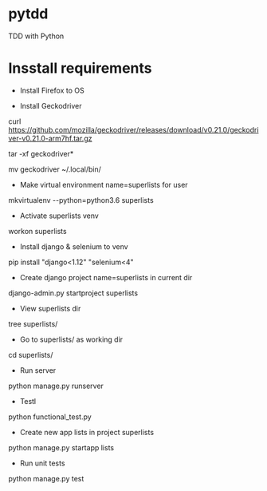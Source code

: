# pytdd
TDD with Python

# Insstall requirements
- Install Firefox to OS

- Install Geckodriver

curl https://github.com/mozilla/geckodriver/releases/download/v0.21.0/geckodriver-v0.21.0-arm7hf.tar.gz

tar -xf geckodriver*

mv geckodriver ~/.local/bin/

- Make virtual environment name=superlists for user

mkvirtualenv --python=python3.6 superlists

- Activate superlists venv

workon superlists

- Install django & selenium to venv

pip install "django<1.12" "selenium<4"

- Create django project name=superlists in current dir

django-admin.py startproject superlists

- View superlists dir

tree superlists/

- Go to superlists/ as working dir

cd superlists/

- Run server

python manage.py runserver

- Testl

python functional_test.py

- Create new app lists in project superlists

python manage.py startapp lists

- Run unit tests

python manage.py test
